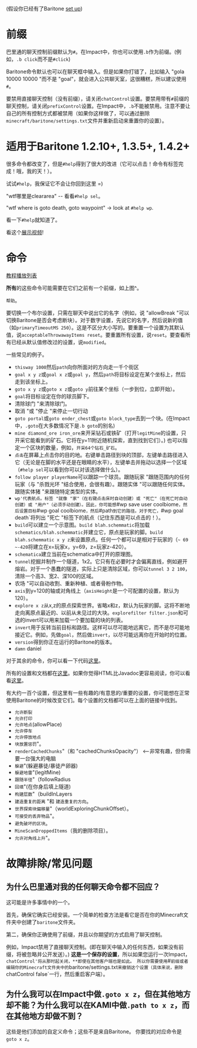 (假设你已经有了Baritone [set up](SETUP.md))

# 前缀

巴里通的聊天控制前缀默认为`#`。在Impact中，你也可以使用`.b`作为前缀。(例如，`.b click`而不是`#click`)

Baritone命令默认也可以在聊天框中输入。但是如果你打错了，比如输入 "gola 10000 10000 "而不是 "goal"，就会进入公共聊天室，这很糟糕，所以建议使用`#`。

要禁用直接聊天控制（没有前缀），请关闭`chatControl`设置。要禁用带有`#`前缀的聊天控制，请关闭`prefixControl`设置。在Impact中，`.b`不能被禁用。注意不要让自己的所有控制方式都被禁用（如果你这样做了，可以通过删除`minecraft/baritone/settings.txt`文件并重新启动来重置你的设置）。

# 适用于Baritone 1.2.10+, 1.3.5+, 1.4.2+

很多命令都改变了，但是`#help`得到了很大的改进（它可以点击！命令有标签完成！哦，我的天！）。

试试`#help`，我保证它不会让你回到这里 =)

"wtf哪里是cleararea" -- 看看`#help sel`。

"wtf where is goto death, goto waypoint" -> look at `#help wp`. 

看一下`#help`就知道了。

看这个[展示视频](https://youtu.be/CZkLXWo4Fg4)!

# 命令

[教程播放列表](https://www.youtube.com/playlist?list=PLnwnJ1qsS7CoQl9Si-RTluuzCo_4Oulpa)

**所有**的这些命令可能需要在它们之前有一个前缀，如上图^。

`帮助`。

要切换一个布尔设置，只需在聊天中说出它的名字（例如，说 "allowBreak "可以切换Baritone是否会考虑断块）。对于数字设置，先说它的名字，然后说新的值（如`primaryTimeoutMS 250`）。这是不区分大小写的。要重置一个设置为其默认值，说`acceptableThrowawayItems reset`。要重置所有设置，说`reset`。要查看所有已经从默认值修改过的设置，说`modified`。

一些常见的例子。
- `thisway 1000`然后`path`向你所面对的方向走一千个街区
- `goal x y z`或`goal x z`或`goal y`，然后`path`将目标设定在某个坐标上，然后走到该坐标上。
- `goto x y z`或`goto x z`或`goto y`前往某个坐标（一步到位，立即开始）。
- `goal`将目标设定在你的球员脚下。
- 清除球门 "来清除球门。
- 取消 "或 "停止 "来停止一切行动
- `goto portal`或`goto ender_chest`或`goto block_type`去到一个块。(在Impact中，`.goto`在大多数情况下是`.b goto`的别名)
- `mine diamond_ore iron_ore`来开采钻石或铁矿（打开`legitMine`的设置，只开采它能看到的矿石。它将在y=11附近随机探索，直到找到它们）。) 也可以指定一个区块的数量，例如，`开采64个钻石_矿石`。
- `点击`在屏幕上点击你的目的地。右键单击路径到块的顶部，左键单击路径进入它（无论是在脚的水平还是在眼睛的水平），左键单击并拖动以选择一个区域（`#help sel`可以看到你可以对该选择做什么）。
- `follow player playerName`可以跟踪一个球员。跟随玩家 "跟随范围内的任何玩家（与 "杀戮光环 "结合使用，会很有趣）。跟随实体 "可以跟随任何实体。跟随实体猪 "来跟随特定类型的实体。
- `wp'代表航点。标签 "就像 "家"（在右键点击床时自动创建）或 "死亡"（在死亡时自动创建）或 "用户"（必须手动创建）。因此，你可能想`#wp save user coolbiome`，然后设置目标`#wp goal coolbiome`，然后`#path`到它的路径。对于死亡，`#wp goal death`将列出 "死亡 "标签下的航点（记住东西是可以点击的！）。
- `build`可以建立一个示意图。`build blah.schemmatic`将加载`schematics/blah.schemmatic`并建立它，原点是玩家的脚。`build blah.schemmatic x y z`来设置原点。任何一个都可以是相对于玩家的（`~ 69 ~-420`将建立在x=玩家x，y=69，z=玩家z-420）。
- `schematica`建立当前在schematica中打开的原理图。
- `tunnel`挖掘并制作一个隧道，1x2。它只有在必要时才会偏离直线，例如避开熔岩。对于一个愚蠢的隧道，实际上只是清除区域，你可以`tunnel 3 2 100`，清除一个高3、宽2、深100的区域。
- 农场 "可以自动收割、重新种植、或者骨粉作物。
- `axis`到y=120的轴或对角线上（`axisHeight`是一个可配置的设置，默认为120）。
- `explore x z`从x,z的原点探索世界。省略x和z，默认为玩家的脚。这将不断地走向离原点最近的、以前从未见过的大块。`explorefilter filter.json`和可选的invert可以用来加载一个要加载的块的列表。
- `invert`用于反转当前目标和路径。这样可以尽可能地远离它，而不是尽可能地接近它。例如，先做`goal`，然后做`invert`，以尽可能远离你在开始时的位置。
- `version`得到你正在运行的Baritone的版本。
- `damn` daniel

对于其余的命令，你可以看一下代码[这里](https://baritone.leijurv.com/baritone/api/Settings.html)。

所有的设置和文档都在<a href="https://github.com/cabaletta/baritone/blob/master/src/api/java/baritone/api/Settings.java">这里</a>。如果你觉得HTML比Javadoc更容易阅读，你可以看看<a href="https://baritone.leijurv.com/baritone/api/Settings.html#field.detail">这里</a>。

有大约一百个设置，但这里有一些有趣的/有意思的/重要的设置，你可能想在正常使用Baritone的时候改变它们。每个设置的文档都可以在上面的链接中找到。
- `允许断裂`
- `允许打印`
- `允许地点`(allowPlace)
- `允许停车`
- `允许停放地点`
- `块放置惩罚`"。
- `renderCachedChunks`"（和 "cachedChunksOpacity"） <--非常有趣，但你需要一台强大的电脑
- `躲避`"(躲避暴徒/暴徒产卵器)
- `躲避地雷`"(legitMine)
- `跟随半径`"（followRadius
- `回填`"(在你身后填上隧道)
- `构建层数`"（buildInLayers
- `建造重复的距离` "和 `建造重复的方向`。
- `世界探索块偏移量`"（worldExploringChunkOffset）。
- `可接受的丢弃物品`"。
- `避免破坏的区块`。
- `MineScanDroppedItems`（我的删除项目）。
- `允许对角线上升`"。

# 故障排除/常见问题

## 为什么巴里通对我的任何聊天命令都不回应？
这可能是许多事情中的一个。

首先，确保它确实已经安装。一个简单的检查方法是看它是否在你的Minecraft文件夹中创建了`baritone`文件夹。

第二，确保你正确使用了前缀，并且以你期望的方式启用了聊天控制。

例如，Impact禁用了直接聊天控制。(即在聊天中输入的任何东西，如果没有前缀，将被忽略并公开发送）。) **这是一个保存的设置**，所以如果您运行一次Impact，`chatControl'将从那时起关闭，**即使在其他客户端也是如此。
所以你需要使用`#`前缀或者编辑你的Minecraft文件夹中的`baritone/settings.txt`来撤销这个设置（具体来说，删除`chatControl false`一行，然后重启客户端）。


## 为什么我可以在Impact中做`.goto x z`，但在其他地方却不能？为什么我可以在KAMI中做`.path to x z`，而在其他地方却做不到？
这些是他们添加的自定义命令；这些不是来自Baritone。
你要找的对应命令是`goto x z`。
